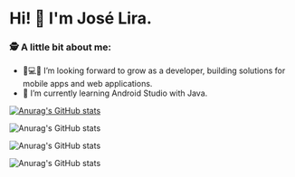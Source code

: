 # Hi! 👋 I'm José Lira.


### 🕵 A little bit about me:

- 📱💻🚀 I’m looking forward to grow as a developer, building solutions for mobile apps and web applications.
- 🌱 I’m currently learning Android Studio with Java.


[![Anurag's GitHub stats](https://github-readme-stats.vercel.app/api?username=JoseLiraa)](https://github.com/anuraghazra/github-readme-stats)

![Anurag's GitHub stats](https://github-readme-stats.vercel.app/api?username=JoseLiraa&hide=contribs,prs)

![Anurag's GitHub stats](https://github-readme-stats.vercel.app/api?username=JoseLiraa&count_private=true)

![Anurag's GitHub stats](https://github-readme-stats.vercel.app/api?username=JoseLiraa&show_icons=true)
